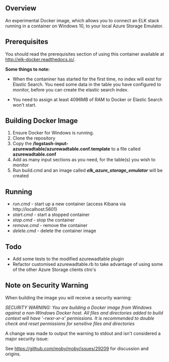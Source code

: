 ## Overview
An experimental Docker image, which allows you to connect an ELK stack running in a container on Windows 10, to your local Azure Storage Emulator.

## Prerequisites
You should read the prerequisites section of using this container available at http://elk-docker.readthedocs.io/.

**Some things to note:**
* When the contaniner has started for the first time, no index will exist for Elastic Search.
  You need some data in the table you have configured to monitor, before you can create the elastic search index.

* You need to assign at least 4096MB of RAM to Docker or Elastic Search won't start.

## Building Docker Image
1. Ensure Docker for Windows is running.
2. Clone the repository
3. Copy the __/logstash-input-azurewadtable/azurewadtable.conf.template__ to a file called __azurewadtable.conf__
4. Add as many input sections as you need, for the table(s) you wish to monitor
5. Run build.cmd and an image called __*elk_azure_storage_emulator*__ will be created

## Running
* *run.cmd* - start up a new container (access Kibana via http://localhost:5601)
* *start.cmd* - start a stopped container
* *stop.cmd* - stop the container
* *remove.cmd* - remove the container
* *delete.cmd* - delete the container image

## Todo
* Add some tests to the modified azurewadtable plugin
* Refactor customised azurewadtable.rb to take advantage of using some of the other Azure Storage clients ctro's

## Note on Security Warning
When building the image you will receive a security warning:

*SECURITY WARNING: You are building a Docker image from Windows against a non-Windows Docker host. All files and directories added to build context will have '-rwxr-xr-x' permissions. It is recommended to double check and reset permissions for sensitive files and directories*

A change was made to output the warning to stdout and isn't considered a major security issue:

See https://github.com/moby/moby/issues/29209 for discussion and origins.
